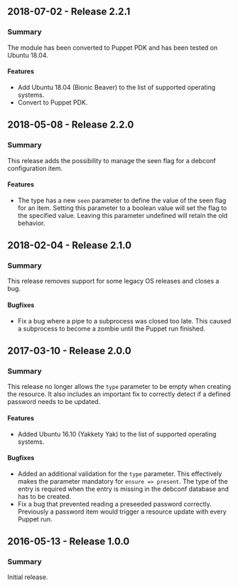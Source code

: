 ## 2018-07-02 - Release 2.2.1

### Summary

The module has been converted to Puppet PDK and has been tested on Ubuntu 18.04.

#### Features

- Add Ubuntu 18.04 (Bionic Beaver) to the list of supported operating systems.
- Convert to Puppet PDK.

## 2018-05-08 - Release 2.2.0

### Summary

This release adds the possibility to manage the seen flag for a debconf configuration item.

#### Features

- The type has a new `seen` parameter to define the value of the seen flag for an item. Setting this parameter to a boolean value will set the flag to the specified value. Leaving this parameter undefined will retain the old behavior.

## 2018-02-04 - Release 2.1.0

### Summary

This release removes support for some legacy OS releases and closes a bug.

#### Bugfixes

- Fix a bug where a pipe to a subprocess was closed too late. This caused a subprocess to become a zombie until the Puppet run finished.

## 2017-03-10 - Release 2.0.0

### Summary

This release no longer allows the `type` parameter to be empty when creating the resource. It also includes an important fix to correctly detect if a defined password needs to be updated.

#### Features

- Added Ubuntu 16.10 (Yakkety Yak) to the list of supported operating systems.

#### Bugfixes

- Added an additional validation for the `type` parameter. This effectively makes the parameter mandatory for `ensure => present`. The type of the entry is required when the entry is missing in the debconf database and has to be created.
- Fix a bug that prevented reading a preseeded password correctly. Previously a password item would trigger a resource update with every Puppet run.

## 2016-05-13 - Release 1.0.0

### Summary

Initial release.
